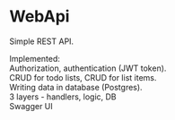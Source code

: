 # WebApi

Simple REST API.

Implemented:\
Authorization, authentication (JWT token).\
CRUD for todo lists, CRUD for list items.\
Writing data in database (Postgres).\
3 layers - handlers, logic, DB\
Swagger UI
